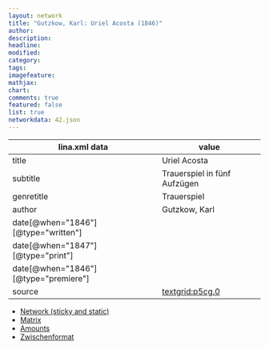 ```yaml
---
layout: network
title: "Gutzkow, Karl: Uriel Acosta (1846)"
author:
description:
headline:
modified:
category:
tags:
imagefeature: 
mathjax: 
chart: 
comments: true
featured: false
list: true
networkdata: 42.json
---
```

lina.xml data  | value
------------- | -------------
title|Uriel Acosta
subtitle|Trauerspiel in fünf Aufzügen
genretitle|Trauerspiel
author|Gutzkow, Karl
date[@when="1846"][@type="written"]|
date[@when="1847"][@type="print"]|
date[@when="1846"][@type="premiere"]|
source|[textgrid:p5cg.0](https://textgridlab.org/1.0/tgcrud-public/rest/textgrid:p5cg.0/data)



* [Network (sticky and static)](/network42)
* [Matrix](/matrix42)
* [Amounts](/amount42)
* [Zwischenformat](/lina42 )

